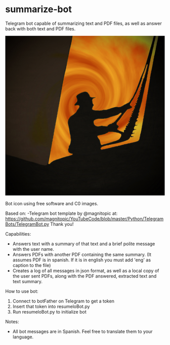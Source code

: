 # summarize-bot
Telegram bot capable of summarizing text and PDF files, as well as answer back with both text and PDF files.

![alt text](https://raw.githubusercontent.com/pabloralves/summarize-bot/master/icon/icon.jpg)

Bot icon using free software and C0 images.


Based on:
-Telegram bot template by @magnitopic at: https://github.com/magnitopic/YouTubeCode/blob/master/Python/TelegramBots/TelegramBot.py
Thank you!

Capabilities:
- Answers text with a summary of that text and a brief polite message with the user name.
- Answers PDFs with another PDF containing the same summary. (It assumes PDF is in spanish. If it is in english you must add 'eng' as caption to the file)
- Creates a log of all messages in json format, as well as a local copy of the user sent PDFs, along with the PDF answered, extracted text and text summary.

How to use bot:
1. Connect to botFather on Telegram to get a token
2. Insert that token into resumeloBot.py 
3. Run resumeloBot.py to initialize bot

Notes:
- All bot messages are in Spanish. Feel free to translate them to your language.
